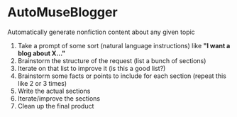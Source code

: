 # AutoMuseBlogger

Automatically generate nonfiction content about any given topic

1. Take a prompt of some sort (natural language instructions) like **"I want a blog about X..."**
2. Brainstorm the structure of the request (list a bunch of sections)
3. Iterate on that list to improve it (is this a good list?)
4. Brainstorm some facts or points to include for each section (repeat this like 2 or 3 times)
5. Write the actual sections
6. Iterate/improve the sections
7. Clean up the final product

